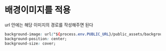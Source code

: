 # 배경이미지를 적용
url 안에는 해당 이미지의 경로를 작성해주면 된다
```css
background-image: url("${process.env.PUBLIC_URL}/public_assets/backgroundIMG.png");
background-position: center;
background-size: cover;
```
